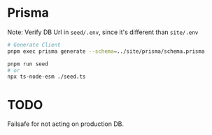 # Prisma

Note: Verify DB Url in `seed/.env`, since it's different than `site/.env`

```bash
# Generate Client
pnpm exec prisma generate --schema=../site/prisma/schema.prisma
```

```bash
pnpm run seed
# or
npx ts-node-esm ./seed.ts
```

# TODO

Failsafe for not acting on production DB.
